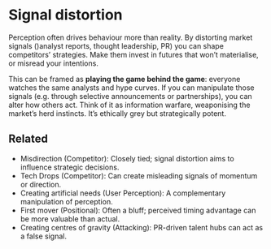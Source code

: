 # Signal distortion

Perception often drives behaviour more than reality. By distorting market signals ()analyst reports, thought leadership, PR) you can shape competitors’ strategies. Make them invest in futures that won’t materialise, or misread your intentions.

This can be framed as **playing the game behind the game**: everyone watches the same analysts and hype curves. If you can manipulate those signals (e.g. through selective announcements or partnerships), you can alter how others act. Think of it as information warfare, weaponising the market’s herd instincts. It’s ethically grey but strategically potent.

## Related

- Misdirection (Competitor): Closely tied; signal distortion aims to influence strategic decisions.
- Tech Drops (Competitor): Can create misleading signals of momentum or direction.
- Creating artificial needs (User Perception): A complementary manipulation of perception.
- First mover (Positional): Often a bluff; perceived timing advantage can be more valuable than actual.
- Creating centres of gravity (Attacking): PR-driven talent hubs can act as a false signal.

